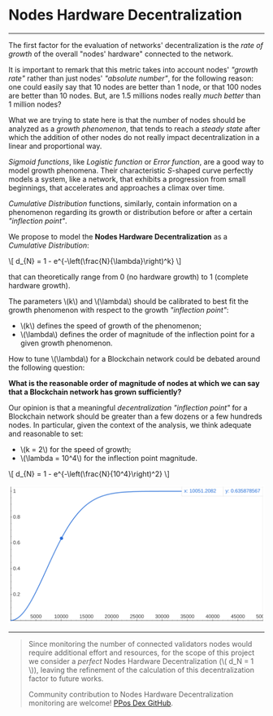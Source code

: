 # Nodes Hardware Decentralization

---

The first factor for the evaluation of networks' decentralization is the _rate
of growth_ of the overall "nodes' hardware" connected to the network.

It is important to remark that this metric takes into account nodes' _"growth rate"_
rather than just nodes' _"absolute number"_, for the following reason: one could
easily say that 10 nodes are better than 1 node, or that 100 nodes are better than
10 nodes. But, are 1.5 millions nodes really _much better_ than 1 million nodes?

What we are trying to state here is that the number of nodes should be analyzed
as a _growth phenomenon_, that tends to reach a _steady state_ after which the
addition of other nodes do not really impact decentralization in a linear and proportional
way.

_Sigmoid functions_, like _Logistic function_ or _Error function_, are a good way
to model growth phenomena. Their characteristic _S_-shaped curve perfectly models
a system, like a network, that exhibits a progression from small beginnings, that
accelerates and approaches a climax over time.

_Cumulative Distribution_ functions, similarly, contain information on a phenomenon
regarding its growth or distribution before or after a certain _"inflection point"_.

We propose to model the **Nodes Hardware Decentralization** as a _Cumulative Distribution_:

\\[ d_{N} = 1 - e^{-\left(\frac{N}{\lambda}\right)^k} \\]

that can theoretically range from 0 (no hardware growth) to 1 (complete hardware
growth).

The parameters \\(k\\) and \\(\lambda\\) should be calibrated to best fit the growth
phenomenon with respect to the growth _"inflection point"_:

- \\(k\\) defines the speed of growth of the phenomenon;
- \\(\lambda\\) defines the order of magnitude of the inflection point for a given
growth phenomenon.

How to tune \\(\lambda\\) for a Blockchain network could be debated around the following
question:

**What is the reasonable order of magnitude of nodes at which we can say that a
Blockchain network has grown sufficiently?**

Our opinion is that a meaningful _decentralization "inflection point"_ for a Blockchain
network should be greater than a few dozens or a few hundreds nodes. In particular,
given the context of the analysis, we think adequate and reasonable to set:

- \\(k = 2\\) for the speed of growth;
- \\(\lambda = 10^4\\) for the inflection point magnitude.

\\[ d_{N} = 1 - e^{-\left(\frac{N}{10^4}\right)^2} \\]

![Cumulative Distribution](images/chapter_1/cumulative_distribution.png)

---

> Since monitoring the number of connected validators nodes would require additional
> effort and resources, for the scope of this project we consider a _perfect_ Nodes
> Hardware Decentralization (\\( d_N = 1 \\)), leaving the refinement of the calculation
> of this decentralization factor to future works.
>
> Community contribution to Nodes Hardware Decentralization monitoring are welcome!
> [PPos Dex GitHub](https://github.com/cusma/pposdex).
